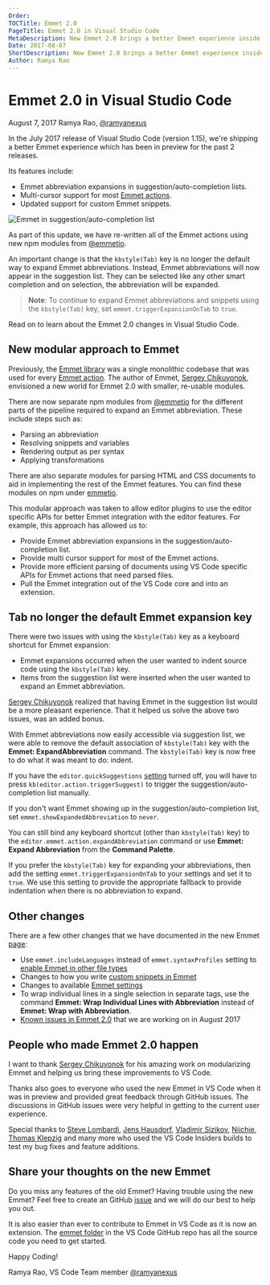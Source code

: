 ```yaml
---
Order:
TOCTitle: Emmet 2.0
PageTitle: Emmet 2.0 in Visual Studio Code
MetaDescription: New Emmet 2.0 brings a better Emmet experience inside VS Code.
Date: 2017-08-07
ShortDescription: New Emmet 2.0 brings a better Emmet experience inside VS Code.
Author: Ramya Rao
---
```

# Emmet 2.0 in Visual Studio Code

August 7, 2017 Ramya Rao, [@ramyanexus](HTTPS://twitter.com/ramyanexus)

In the July 2017 release of Visual Studio Code (version 1.15), we're shipping a better Emmet experience which has been in preview for the past 2 releases.

Its features include:

* Emmet abbreviation expansions in suggestion/auto-completion lists.
* Multi-cursor support for most [Emmet actions](HTTPS://docs.emmet.io/actions/).
* Updated support for custom Emmet snippets.

![Emmet in suggestion/auto-completion list](emmet.gif)

As part of this update, we have re-written all of the Emmet actions using new npm modules from [@emmetio](HTTPS://www.npmjs.com/~emmetio).

An important change is that the `kbstyle(Tab)` key is no longer the default way to expand Emmet abbreviations. Instead, Emmet abbreviations will now appear in the suggestion list. They can be selected like any other smart completion and on selection, the abbreviation will be expanded.

>**Note**: To continue to expand Emmet abbreviations and snippets using the `kbstyle(Tab)` key, set `emmet.triggerExpansionOnTab` to `true`.

Read on to learn about the Emmet 2.0 changes in Visual Studio Code.

## New modular approach to Emmet

Previously, the [Emmet library](HTTPS://github.com/emmetio/emmet) was a single monolithic codebase that was used for every [Emmet action](HTTPS://docs.emmet.io/actions/). The author of Emmet, [Sergey Chikuyonok](HTTPS://github.com/sergeche), envisioned a new world for Emmet 2.0 with smaller, re-usable modules.

There are now separate npm modules from [@emmetio](HTTPS://github.com/emmetio) for the different parts of the pipeline required to expand an Emmet abbreviation. These include steps such as:

* Parsing an abbreviation
* Resolving snippets and variables
* Rendering output as per syntax
* Applying transformations

There are also separate modules for parsing HTML and CSS documents to aid in implementing the rest of the Emmet features. You can find these modules on npm under [emmetio](HTTPS://www.npmjs.com/~emmetio).

This modular approach was taken to allow editor plugins to use the editor specific APIs for better Emmet integration with the editor features. For example, this approach has allowed us to:

* Provide Emmet abbreviation expansions in the suggestion/auto-completion list.
* Provide multi cursor support for most of the Emmet actions.
* Provide more efficient parsing of documents using VS Code specific APIs for Emmet actions that need parsed files.
* Pull the Emmet integration out of the VS Code core and into an extension.

## Tab no longer the default Emmet expansion key

There were two issues with using the `kbstyle(Tab)` key as a keyboard shortcut for Emmet expansion:

* Emmet expansions occurred when the user wanted to indent source code using the `kbstyle(Tab)` key.
* Items from the suggestion list were inserted when the user wanted to expand an Emmet abbreviation.

[Sergey Chikuyonok](HTTPS://github.com/sergeche) realized that having Emmet in the suggestion list would be a more pleasant experience. That it helped us solve the above two issues, was an added bonus.

With Emmet abbreviations now easily accessible via suggestion list, we were able to remove the default association of `kbstyle(Tab)` key with the **Emmet: ExpandAbbreviation** command. The `kbstyle(Tab)` key is now free to do what it was meant to do: indent.

If you have the `editor.quickSuggestions` [setting](/docs/getstarted/settings.md) turned off, you will have to press `kb(editor.action.triggerSuggest)` to trigger the suggestion/auto-completion list manually.

If you don't want Emmet showing up in the suggestion/auto-completion list, set `emmet.showExpandedAbbreviation` to `never`.

You can still bind any keyboard shortcut (other than `kbstyle(Tab)` key) to the `editor.emmet.action.expandAbbreviation` command or use **Emmet: Expand Abbreviation** from the **Command Palette**.

If you prefer the `kbstyle(Tab)` key for expanding your abbreviations, then add the setting `emmet.triggerExpansionOnTab` to your settings and set it to `true`. We use this setting to provide the appropriate fallback to provide indentation when there is no abbreviation to expand.

## Other changes

There are a few other changes that we have documented in the new Emmet [page](/docs/editor/emmet.md):

* Use `emmet.includeLanguages` instead of `emmet.syntaxProfiles` setting to [enable Emmet in other file types](/docs/editor/emmet.md#emmet-abbreviations-in-other-file-types)
* Changes to how you write [custom snippets in Emmet](/docs/editor/emmet.md#using-custom-emmet-snippets)
* Changes to available [Emmet settings](/docs/editor/emmet.md#emmet-configuration)
* To wrap individual lines in a single selection in separate tags, use the command **Emmet: Wrap Individual Lines with Abbreviation** instead of **Emmet: Wrap with Abbreviation**.
* [Known issues in Emmet 2.0](/docs/editor/emmet.md#known-issues-in-emmet-20) that we are working on in August 2017

## People who made Emmet 2.0 happen

I want to thank [Sergey Chikuyonok](HTTPS://github.com/sergeche) for his amazing work on modularizing Emmet and helping us bring these improvements to VS Code.

Thanks also goes to everyone who used the new Emmet in VS Code when it was in preview and provided great feedback through GitHub issues. The discussions in GitHub issues were very helpful in getting to the current user experience.

Special thanks to [Steve Lombardi](HTTPS://github.com/smlombardi), [Jens Hausdorf](HTTPS://github.com/jens1o), [Vladimir Sizikov](HTTPS://github.com/vvs), [Niichie](HTTPS://github.com/Niichie), [Thomas Klepzig](HTTPS://github.com/tklepzig) and many more who used the VS Code Insiders builds to test my bug fixes and feature additions.

## Share your thoughts on the new Emmet

Do you miss any features of the old Emmet? Having trouble using the new Emmet? Feel free to create an GitHub [issue](HTTPS://github.com/microsoft/vscode/issues) and we will do our best to help you out.

It is also easier than ever to contribute to Emmet in VS Code as it is now an extension. The [emmet folder](HTTPS://github.com/microsoft/vscode/tree/main/extensions/emmet) in the VS Code GitHub repo has all the source code you need to get started.

Happy Coding!

Ramya Rao, VS Code Team member [@ramyanexus](HTTPS://twitter.com/ramyanexus)
